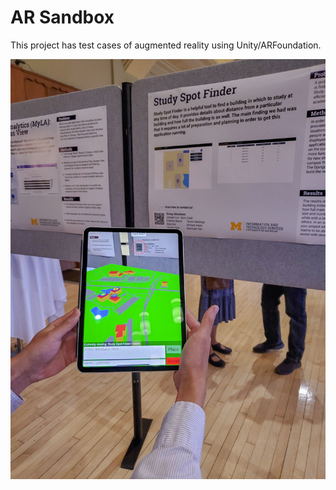 # AR Sandbox

This project has test cases of augmented reality using Unity/ARFoundation.

![demo of firebase-test](screenshot1.png)
